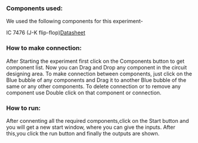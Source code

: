 ### Components used:
We used the following components for this experiment-

IC 7476 (J-K flip-flop)[Datasheet](https://www.iitg.ac.in/cseweb/vlab/Digital-System-Lab/pdfs/ic7476.pdf)

### How to make connection:
After Starting the experiment first click on the Components button to get component list. Now you can Drag and Drop any component in the circuit designing area. To make connection between components, just click on the Blue bubble of any components and Drag it to another Blue bubble of the same or any other components. To delete connection or to remove any component use Double click on that component or connection.

### How to run:
After connenting all the required components,click on the Start button and you will get a new start window, where you can give the inputs. After this,you click the run button and finally the outputs are shown.
